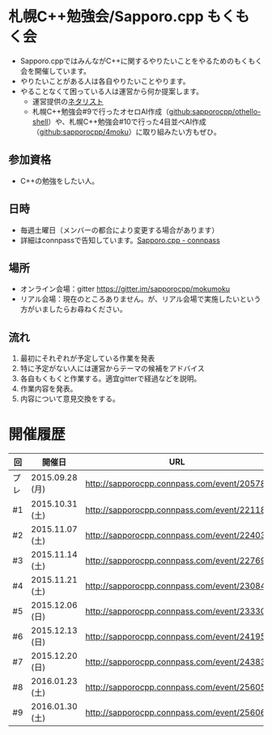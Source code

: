 # 札幌C++勉強会/Sapporo.cpp もくもく会

- Sapporo.cppではみんながC++に関するやりたいことをやるためのもくもく会を開催しています。
- やりたいことがある人は各自やりたいことやります。
- やることなくて困っている人は運営から何か提案します。
  - 運営提供の[ネタリスト](https://github.com/sapporocpp/mokumoku/labels/%E3%82%82%E3%81%8F%E3%82%82%E3%81%8F%E4%BC%9A%E3%83%8D%E3%82%BF)
  - 札幌C++勉強会#9で行ったオセロAI作成（[github:sapporocpp/othello-shell](https://github.com/sapporocpp/othello-shell "sapporocpp/othello-shell")）や、札幌C++勉強会#10で行った4目並べAI作成（[github:sapporocpp/4moku](https://github.com/sapporocpp/4moku "sapporocpp/4moku: 4目並べ")）に取り組みたい方もぜひ。

## 参加資格
- C++の勉強をしたい人。

## 日時
- 毎週土曜日（メンバーの都合により変更する場合があります）
- 詳細はconnpassで告知しています。[Sapporo.cpp - connpass](http://sapporocpp.connpass.com/ "Sapporo.cpp - connpass")

## 場所
- オンライン会場：gitter https://gitter.im/sapporocpp/mokumoku
- リアル会場：現在のところありません。が、リアル会場で実施したいという方がいましたらお尋ねください。

## 流れ
1. 最初にそれぞれが予定している作業を発表
2. 特に予定がない人には運営からテーマの候補をアドバイス
3. 各自もくもくと作業する。適宜gitterで経過などを説明。
4. 作業内容を発表。
5. 内容について意見交換をする。

# 開催履歴

|回|開催日|URL|
|---|---|---|
|プレ|2015.09.28 (月)|http://sapporocpp.connpass.com/event/20578/|
|#1|2015.10.31 (土)|http://sapporocpp.connpass.com/event/22118/|
|#2|2015.11.07 (土)|http://sapporocpp.connpass.com/event/22403/|
|#3|2015.11.14 (土)|http://sapporocpp.connpass.com/event/22769/|
|#4|2015.11.21 (土)|http://sapporocpp.connpass.com/event/23084/|
|#5|2015.12.06 (日)|http://sapporocpp.connpass.com/event/23330/|
|#6|2015.12.13 (日)|http://sapporocpp.connpass.com/event/24195/|
|#7|2015.12.20 (日)|http://sapporocpp.connpass.com/event/24383/|
|#8|2016.01.23 (土)|http://sapporocpp.connpass.com/event/25605/|
|#9|2016.01.30 (土)|http://sapporocpp.connpass.com/event/25606/|

